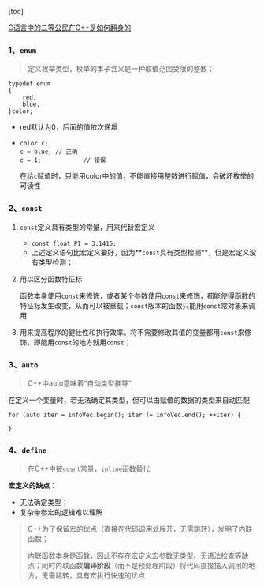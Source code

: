 [toc]

[C语言中的二等公民在C++是如何翻身的](https://blog.csdn.net/vincent040/article/details/119717173)

### 1、`enum`

> 定义枚举类型，枚举的本子含义是一种取值范围受限的整数；

```
typedef enum
{
    red,
    blue,
}color;
```

- red默认为0，后面的值依次递增

- ```
  color c;
  c = blue;	// 正确
  c = 1;			// 错误
  ```

  在给`c`赋值时，只能用color中的值，不能直接用整数进行赋值，会破坏枚举的可读性

### 2、`const`

1. `const`定义具有类型的常量，用来代替宏定义

   - `const float PI = 3.1415;`
   - 上述定义语句比宏定义要好，因为**`const`具有类型检测**，但是宏定义没有类型检测；

2. 用以区分函数特征标

   函数本身使用`const`来修饰，或者某个参数使用`const`来修饰，都能使得函数的特征标发生改变，从而可以被重载；`const`版本的函数只能用`const`常对象来调用

3. 用来提高程序的健壮性和执行效率。将不需要修改其值的变量都用`const`来修饰，即能用`const`的地方就用`const`；

### 3、`auto`

> C++中auto意味着“自动类型推导”

在定义一个变量时，若无法确定其类型，但可以由赋值的数据的类型来自动匹配

```
for (auto iter = infoVec.begin(); iter != infoVec.end(); ++iter) {

}
```

### 4、`define`

> 在C++中被`cosnt`常量，`inline`函数替代

**宏定义的缺点：**

- 无法确定类型；
- 复杂带参宏的逻辑难以理解

> C++为了保留宏的优点（直接在代码调用处展开，无需跳转），发明了内联函数；
>
> 内联函数本身是函数，因此不存在宏定义宏参数无类型、无语法检查等缺点；同时内联函数**编译阶段**（而不是预处理阶段）将代码直接插入调用的地方，无需跳转，具有宏执行快速的优点





